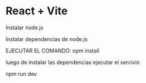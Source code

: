# React + Vite

Instalar node.js

Instalar dependencias de node.js

EJECUTAR EL COMANDO: npm install

luego de instalar las dependencias ejecutar el sercivio

npm run dev
